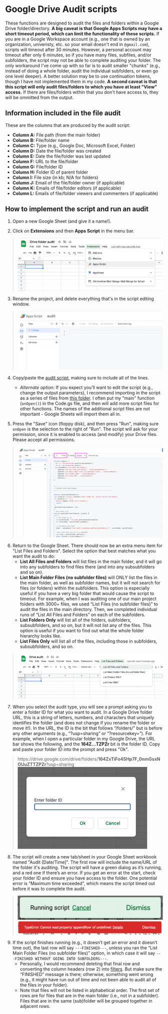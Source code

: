 # Google Drive Audit scripts
These functions are designed to audit the files and folders within a Google Drive folder/directory. **A big caveat is that Google Apps Scripts 
may have a short timeout period, which can limit the functionality of these scripts.** If you are in a Google Workspace account (e.g., one
that is owned by an organization, univeristy, etc. so your email doesn't end in ```@gmail.com```), scripts will timeout after 30 minutes.
However, a personal account may timeout after only 6 minutes, so if you have many files, subfiles, and/or subfolders, the script may not be
able to complete auditing your folder. The only workaround I've come up with so far is to audit smaller "chunks" (e.g., instead of doing a 
whole folder, audit the individual subfolders, or even go one level deeper). A better solution may be to use continuation tokens, though I have
not implemented them in my code.
**A second caveat is that this script will only audit files/folders
to which you have at least "View" access.** If there are files/folders within that you don't have access to, they will be ommitted from the output.

## Information included in the file audit

These are the columns that are produced by the audit script:

* **Column A:** File path (from the main folder)
* **Column B:** File/folder name
* **Column C:** Type (e.g., Google Doc, Microsoft Excel, Folder)
* **Column D:** Date the file/folder was created
* **Column E:** Date the file/folder was last updated
* **Column F:** URL to the file/folder
* **Column G:** File/folder ID
* **Column H:** Folder ID of parent folder
* **Column I:** File size (in kb; N/A for folders)
* **Column J:** Email of the file/folder owner (if applicable)
* **Column K:** Emails of file/folder editors (if applicable)
* **Column L:** Emails of file/folder viewers and commenters (if applicable)

## How to implement the script and run an audit

1. Open a new Google Sheet (and give it a name!).

2. Click on **Extensions** and then **Apps Script** in the menu bar.
> ![Click on "Extensions" and then "Apps Script" in the menu bar](images/apps-script.png)

3. Rename the project, and delete everything that's in the script editing window. 
> ![Rename the project and delete the empty function](images/apps-script-open.png)

4. Copy/paste the [audit script](https://github.com/caodonnell/COD-GoogleAppScripts/blob/main/GoogleDriveAudit/AuditScript.gs), making sure to include all of the lines.

      * *Alternate option:* If you expect you'll want to edit the script (e.g., change the output parameters), I recommend importing in the script as a series of files from [this folder](https://github.com/caodonnell/COD-GoogleAppScripts/tree/main/GoogleDriveAudit/IndividualGS). I often put my "main" function (```onOpen()```) in the Code.gs file, and then will add more script files for other functions. The names of the additional script files are not important - Google Sheets will import them all in.
  
 5. Press the "Save" icon (floppy disk), and then press "Run", making sure ```onOpen``` is the selection to the right of "Run". The script will ask for your permission, since it is enabled to access (and modify) your Drive files. Please accept all permissions.
 > ![Save and run the script](images/apps-script-run2.png)
 
 6. Return to the Google Sheet. There should now be an extra menu item for "List Files and Folders". Select the option that best matches what you want the audit to do:
    * **List All Files and Folders** will list files in the main folder, and it will go into any subfolders to find files there (and into any subsubfolders and so on).
    * **List Main Folder Files (no subfolder files)** will ONLY list the files in the main folder, as well as subfolder names, but it will not search for files (or folders) within the subfolders. This option is especially useful if you have a very big folder that would cause the script to timeout. For example, when I was auditing one of our main project folders with 3000+ files, we used “List Files (no subfolder files)” to audit the files in the main directory. Then, we completed individual runs of “List All Files and Folders” on each of the subfolders. 
    * **List Folders Only** will list all of the folders, subfolders, subsubfolders, and so on, but it will not list any of the files. This option is useful if you want to find out what the whole folder hierarchy looks like.
    * **List Files Only** will list all of the files, including those in subfolders, subsubfolders, and so on.
> ![Click on "List All Files and Folders" and select your audit type](images/sheet-audit-menu.png)
    
 7. When you select the audit type, you will see a prompt asking you to enter a folder ID for what you want to audit. In a Google Drive folder URL, this is a string of letters, numbers, and characters that uniquely identifies the folder (and does not change if you rename the folder or move it!). In the URL, the ID is the bit that follows “/folders/” but is before any other arguments (e.g., “?usp=sharing” or “?resourcekey=”). For example, when I open a particular folder in my Google Drive, the URL bar shows the following, and the **164Z...TZPZr** bit is the folder ID. Copy and paste your folder ID into the prompt and press "Ok".
 > https\:\/\/drive\.google\.com/drive/folders/**164ZxTiFo4SHp7F_0nmGsxNOUuZTTZPZr**?usp=sharing 
 > ![Enter a folder ID in the prompt](images/sheet-audit-prompt.png)
 
 8. The script will create a new tab/sheet in your Google Sheet workbook named "Audit [Date/Time]". The first row will include the name/URL of the folder it's auditing. The script will have a green dialog as it’s running, and a red one if there’s an error. If you get an error at the start, check your folder ID and ensure you have access to the folder. One potential error is “Maximum time exceeded”, which means the script timed out before it was to complete the audit.
  > ![Green dialog box is a good message - the script is chugging along](images/sheet-audit-running.png)
  > ![Red dialog box is an error message](images/sheet-audit-error.png)
 
 9. If the script finishes running (e.g., it doesn’t get an error and it doesn’t time out), the last row will say  ```---FINISHED---```, unless you ran the “List Main Folder Files (no subfolder files)” option, in which case it will say ```---FINISHED WITHOUT GOING INTO SUBFOLDERS---```.
    * Personally, I would recommend deleting that final row and converting the column headers (row 2) into [filters](https://www.howtogeek.com/729347/how-to-filter-in-google-sheets/). But make sure the “FINISHED” message is there; otherwise, something went wrong (e.g., it might have run out of time and not been able to audit all of the files in your folder).
    * Note that files will not be listed in alphabetical order. The first set of rows are for files that are in the main folder (i.e., not in a subfolder). Files that are in the same (sub)folder will be grouped together in adjacent rows.





